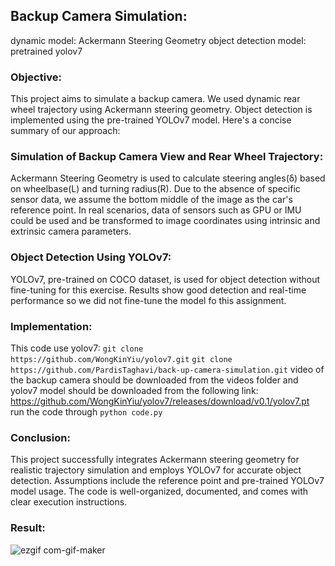 ## Backup Camera Simulation:
dynamic model: Ackermann Steering Geometry
object detection model: pretrained yolov7

### Objective:
This project aims to simulate a backup camera. We used dynamic rear wheel trajectory using Ackermann steering geometry. Object detection is implemented using the pre-trained YOLOv7 model. Here's a concise summary of our approach:

### Simulation of Backup Camera View and Rear Wheel Trajectory:

Ackermann Steering Geometry is used to calculate steering angles(δ) based on wheelbase(L) and turning radius(R). Due to the absence of specific sensor data, we assume the bottom middle of the image as the car's reference point. In real scenarios, data of sensors such as GPU or IMU could be used and be transformed to image coordinates using intrinsic and extrinsic camera parameters.

### Object Detection Using YOLOv7:

YOLOv7, pre-trained on COCO dataset, is used for object detection without fine-tuning for this exercise. Results show good detection and real-time performance so we did not fine-tune the model fo this assignment.


### Implementation:


This code use yolov7:
```git clone https://github.com/WongKinYiu/yolov7.git```
```git clone https://github.com/PardisTaghavi/back-up-camera-simulation.git```
video of the backup camera should be downloaded from the videos folder and yolov7 model should be downloaded from the following link: 
https://github.com/WongKinYiu/yolov7/releases/download/v0.1/yolov7.pt
run the code through
```python code.py ```

### Conclusion:
This project successfully integrates Ackermann steering geometry for realistic trajectory simulation and employs YOLOv7 for accurate object detection. Assumptions include the reference point and pre-trained YOLOv7 model usage. The code is well-organized, documented, and comes with clear execution instructions.

### Result:
![ezgif com-gif-maker](https://github.com/PardisTaghavi/back-up-camera-simulation/blob/main/results/result.gif)
